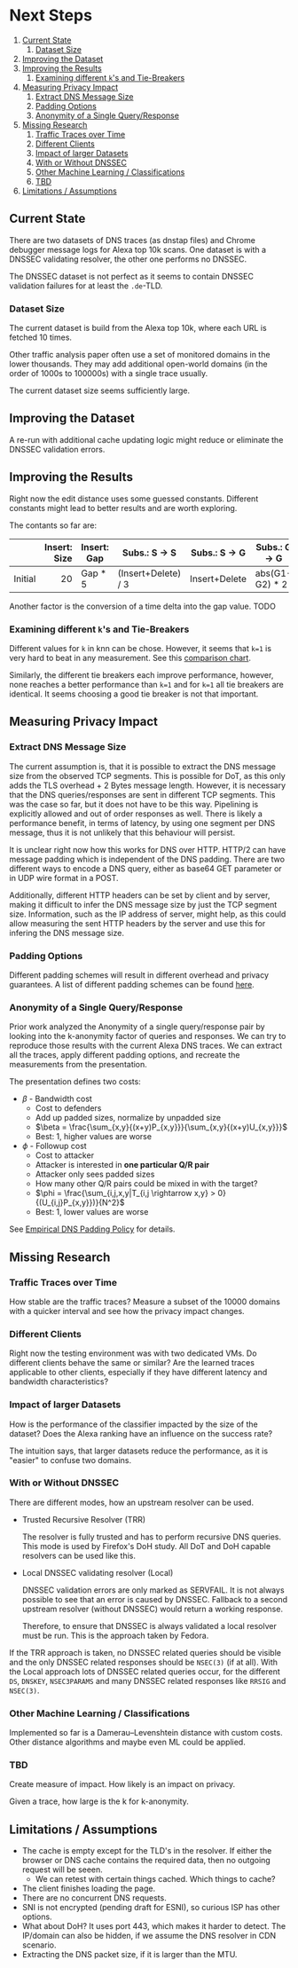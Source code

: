 # Next Steps

1. [Current State](#current-state)
    1. [Dataset Size](#dataset-size)
2. [Improving the Dataset](#improving-the-dataset)
3. [Improving the Results](#improving-the-results)
    1. [Examining different `k`'s and Tie-Breakers](#examining-different-ks-and-tie-breakers)
4. [Measuring Privacy Impact](#measuring-privacy-impact)
    1. [Extract DNS Message Size](#extract-dns-message-size)
    2. [Padding Options](#padding-options)
    3. [Anonymity of a Single Query/Response](#anonymity-of-a-single-queryresponse)
5. [Missing Research](#missing-research)
    1. [Traffic Traces over Time](#traffic-traces-over-time)
    2. [Different Clients](#different-clients)
    3. [Impact of larger Datasets](#impact-of-larger-datasets)
    4. [With or Without DNSSEC](#with-or-without-dnssec)
    5. [Other Machine Learning / Classifications](#other-machine-learning--classifications)
    6. [TBD](#tbd)
6. [Limitations / Assumptions](#limitations--assumptions)

## Current State

There are two datasets of DNS traces (as dnstap files) and Chrome debugger message logs for Alexa top 10k scans.
One dataset is with a DNSSEC validating resolver, the other one performs no DNSSEC.

The DNSSEC dataset is not perfect as it seems to contain DNSSEC validation failures for at least the `.de`-TLD.

### Dataset Size

The current dataset is build from the Alexa top 10k, where each URL is fetched 10 times.

Other traffic analysis paper often use a set of monitored domains in the lower thousands.
They may add additional open-world domains (in the order of 1000s to 100000s) with a single trace usually.

The current dataset size seems sufficiently large.

## Improving the Dataset

A re-run with additional cache updating logic might reduce or eliminate the DNSSEC validation errors.

## Improving the Results

Right now the edit distance uses some guessed constants.
Different constants might lead to better results and are worth exploring.

The contants so far are:

|         | Insert: Size | Insert: Gap | Subs.: S -> S       | Subs.:  S -> G | Subs.:  G -> G | Subs.:  G -> S | Swap |
| ------- | -----------: | ----------- | ------------------- | -------------- | -------------- | -------------- | ---: |
| Initial | 20           | Gap * 5     | (Insert+Delete) / 3 | Insert+Delete  | abs(G1-G2) * 2 | Insert+Delete  | 20   |

Another factor is the conversion of a time delta into the gap value.
TODO

### Examining different `k`'s and Tie-Breakers

Different values for `k` in knn can be chose.
However, it seems that `k=1` is very hard to beat in any measurement.
See this [comparison chart](https://projects.cispa.saarland/bushart/encrypted-dns/snippets/37).

Similarly, the different tie breakers each improve performance, however, none reaches a better performance than `k=1` and for `k=1` all tie breakers are identical.
It seems choosing a good tie breaker is not that important.

## Measuring Privacy Impact

### Extract DNS Message Size

The current assumption is, that it is possible to extract the DNS message size from the observed TCP segments.
This is possible for DoT, as this only adds the TLS overhead + 2 Bytes message length.
However, it is necessary that the DNS queries/responses are sent in different TCP segments.
This was the case so far, but it does not have to be this way.
Pipelining is explicitly allowed and out of order responses as well.
There is likely a performance benefit, in terms of latency, by using one segment per DNS message, thus it is not unlikely that this behaviour will persist.

It is unclear right now how this works for DNS over HTTP.
HTTP/2 can have message padding which is independent of the DNS padding.
There are two different ways to encode a DNS query, either as base64 GET parameter or in UDP wire format in a POST.

Additionally, different HTTP headers can be set by client and by server, making it difficult to infer the DNS message size by just the TCP segment size.
Information, such as the IP address of server, might help, as this could allow measuring the sent HTTP headers by the server and use this for infering the DNS message size.

### Padding Options

Different padding schemes will result in different overhead and privacy guarantees.
A list of different padding schemes can be found [here](./feature-comparison.md#padding-schemes).

### Anonymity of a Single Query/Response

Prior work analyzed the Anonymity of a single query/response pair by looking into the k-anonymity factor of queries and responses.
We can try to reproduce those results with the current Alexa DNS traces.
We can extract all the traces, apply different padding options, and recreate the measurements from the presentation.

The presentation defines two costs:

* $\beta$ - Bandwidth cost
    * Cost to defenders
    * Add up padded sizes, normalize by unpadded size
    * $\beta = \frac{\sum_{x,y}{(x+y)P_{x,y}}}{\sum_{x,y}{(x+y)U_{x,y}}}$
    * Best: 1, higher values are worse
* $\phi$ - Followup cost
    * Cost to attacker
    * Attacker is interested in **one particular Q/R pair**
    * Attacker only sees padded sizes
    * How many other Q/R pairs could be mixed in with the target?
    * $\phi = \frac{\sum_{i,j,x,y|T_{i,j \rightarrow x,y} > 0}{(U_{i,j}P_{x,y}})}{N^2}$
    * Best: 1, lower values are worse

See [Empirical DNS Padding Policy] for details.

[Empirical DNS Padding Policy]: https://dns.cmrg.net/ndss2017-dprive-empirical-DNS-traffic-size.pdf

## Missing Research

### Traffic Traces over Time

How stable are the traffic traces?
Measure a subset of the 10000 domains with a quicker interval and see how the privacy impact changes.

### Different Clients

Right now the testing environment was with two dedicated VMs.
Do different clients behave the same or similar?
Are the learned traces applicable to other clients, especially if they have different latency and bandwidth characteristics?

### Impact of larger Datasets

How is the performance of the classifier impacted by the size of the dataset?
Does the Alexa ranking have an influence on the success rate?

The intuition says, that larger datasets reduce the performance, as it is "easier" to confuse two domains.

### With or Without DNSSEC

There are different modes, how an upstream resolver can be used.

* Trusted Recursive Resolver (TRR)

    The resolver is fully trusted and has to perform recursive DNS queries.
    This mode is used by Firefox's DoH study.
    All DoT and DoH capable resolvers can be used like this.
* Local DNSSEC validating resolver (Local)

    DNSSEC validation errors are only marked as SERVFAIL.
    It is not always possible to see that an error is caused by DNSSEC.
    Fallback to a second upstream resolver (without DNSSEC) would return a working response.

    Therefore, to ensure that DNSSEC is always validated a local resolver must be run.
    This is the approach taken by Fedora.

If the TRR approach is taken, no DNSSEC related queries should be visible and the only DNSSEC related responses should be `NSEC(3)` (if at all).
With the Local approach lots of DNSSEC related queries occur, for the different `DS`, `DNSKEY`, `NSEC3PARAMS` and many DNSSEC related responses like `RRSIG` and `NSEC(3)`.

### Other Machine Learning / Classifications

Implemented so far is a Damerau–Levenshtein distance with custom costs.
Other distance algorithms and maybe even ML could be applied.

### TBD

Create measure of impact.
How likely is an impact on privacy.

Given a trace, how large is the k for k-anonymity.

## Limitations / Assumptions

* The cache is empty except for the TLD's in the resolver.
    If either the browser or DNS cache contains the required data, then no outgoing request will be seeen.
    * We can retest with certain things cached. Which things to cache?
* The client finishes loading the page.
* There are no concurrent DNS requests.
* SNI is not encrypted (pending draft for ESNI), so curious ISP has other options.
* What about DoH? It uses port 443, which makes it harder to detect. The IP/domain can also be hidden, if we assume the DNS resolver in CDN scenario.
* Extracting the DNS packet size, if it is larger than the MTU.
